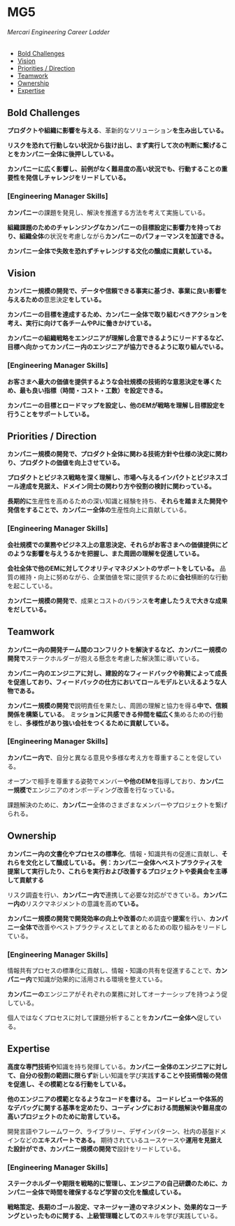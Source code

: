 # MG5
###### Mercari Engineering Career Ladder

 * [Bold Challenges](#bold-challenges)
 * [Vision](#vision)
 * [Priorities / Direction](#priorities--direction)
 * [Teamwork](#teamwork)
 * [Ownership](#ownership)
 * [Expertise](#expertise)

## Bold Challenges
**プロダクトや組織に影響を与える**、革新的なソリューション**を生み出している。**

**リスクを恐れて行動しない状況から抜け出し、まず実行して次の判断に繋げることをカンパニー全体に後押ししている。**

**カンパニーに広く影響し、前例がなく難易度の高い状況でも、行動することの重要性を発信しチャレンジをリードしている。**

### [Engineering Manager Skills]

**カンパニー**の課題を発見し、解決を推進する方法を考えて実施している。

**組織課題のためのチャレンジングなカンパニーの目標設定に影響力を持っており、組織全体**の状況を考慮しながら**カンパニーのパフォーマンスを加速できる。**

**カンパニー全体で失敗を恐れずチャレンジする文化の醸成に貢献している。**


## Vision
**カンパニー規模の開発で、データや信頼できる事実に基づき、事業に良い影響を与えるための**意思決定**をしている。**

**カンパニーの目標を達成するため、カンパニー全体で取り組むべきアクションを考え、実行に向けて各チームやPJに働きかけている。**

**カンパニーの組織戦略をエンジニアが理解し合意できるようにリードするなど、目標へ向かってカンパニー内のエンジニアが協力できるように取り組んでいる。**

### [Engineering Manager Skills]

**お客さまへ最大の価値を提供するような会社規模の技術的な意思決定を導くため、最も良い指標（時間・コスト・工数）を設定できる。**

**カンパニーの目標とロードマップを設定し、他のEMが戦略を理解し目標設定を行うことをサポートしている。**


## Priorities / Direction
**カンパニー規模の開発で、プロダクト全体に関わる技術方針や仕様の決定に関わり、プロダクトの価値を向上させている。**

**プロダクトとビジネス戦略を深く理解し、市場へ与えるインパクトとビジネスゴール達成を見据え、ドメイン同士の関わり方や役割の検討に関わっている。**

**長期的に**生産性を高めるための深い知識と経験を持ち、**それらを踏まえた開発や発信をすることで、カンパニー全体の**生産性向上に貢献している。

### [Engineering Manager Skills]

**会社規模での業務やビジネス上の意思決定、それらがお客さまへの価値提供にどのような影響を与えうるかを把握し、また周囲の理解を促進している。**

**会社全体で他のEMに対してクオリティマネジメントのサポートをしている。**
品質の維持・向上に努めながら、企業価値を常に提供するために**会社**横断的な行動を起こしている。

**カンパニー規模の開発で**、成果とコストのバランス**を考慮したうえで大きな成果をだしている。**


## Teamwork
**カンパニー内の開発チーム間のコンフリクトを解決するなど、カンパニー規模の開発で**ステークホルダーが抱える懸念を考慮した解決策に導いている。

**カンパニー内のエンジニアに対し、建設的なフィードバックや称賛によって成長を促進しており、フィードバックの仕方においてロールモデルといえるような人物である。**

**カンパニー規模の開発で**説明責任を果たし、周囲の理解と協力を得る**中で、信頼関係を構築している**。
**ミッションに共感できる仲間を幅広く**集めるための行動をし、**多様性があり強い会社をつくるために貢献している。**

### [Engineering Manager Skills]

**カンパニー内で**、自分と異なる意見や多様な考え方を尊重することを促している。

オープンで相手を尊重する姿勢でメンバー**や他のEMを**指導しており、**カンパニー規模で**エンジニアのオンボーディング改善を行なっている。

課題解決のために、**カンパニー**全体のさまざまなメンバーやプロジェクトを繋げられる。


## Ownership
**カンパニー内の文書化やプロセスの標準化**、情報・知識共有の促進に貢献し、**それらを文化として醸成している。**
**例：カンパニー全体へベストプラクティスを提案して実行したり、これらを実行および改善するプロジェクトや委員会を主導して貢献する**

リスク調査を行い、**カンパニー内で**連携して必要な対応ができている。**カンパニー内の**リスクマネジメントの意識を高め**ている。**

**カンパニー規模の開発で開発効率の向上や改善の**ため調査や**提案**を行い、**カンパニー全体で**改善やベストプラクティスとしてまとめるための取り組みをリードしている。

### [Engineering Manager Skills]

情報共有プロセスの標準化に貢献し、情報・知識の共有を促進することで、**カンパニー内**で知識が効果的に活用される環境を整えている。

**カンパニーの**エンジニアがそれぞれの業務に対してオーナーシップを持つよう促している。

個人ではなくプロセスに対して課題分析することを**カンパニー全体へ**促している。


## Expertise
**高度な専門技術や**知識を持ち発揮している。**カンパニー全体のエンジニアに対して、自分の役割の範囲に限らず**新しい知識を学び実践**することや技術情報の発信を促進し、その模範となる行動をしている。**

**他のエンジニアの模範となるようなコードを書ける。**
**コードレビューや体系的なデバッグに関する基準を定めたり、コーディングにおける問題解決や難易度の高いプロジェクトのために助言している。**

開発言語やフレームワーク、ライブラリー、デザインパターン、社内の基盤ドメインなどの**エキスパートである。**
期待されているユースケースや**運用を見据えた設計ができ、カンパニー規模の開発で**設計をリードしている。

### [Engineering Manager Skills]

**ステークホルダーや期限を戦略的に管理し、エンジニアの自己研鑽のために、カンパニー全体で時間を確保するなど学習の文化を醸成している。**

**戦略策定、長期のゴール設定、マネージャー達のマネジメント、効果的なコーチングといったものに関する、上級管理職としての**スキルを学び実践している。

